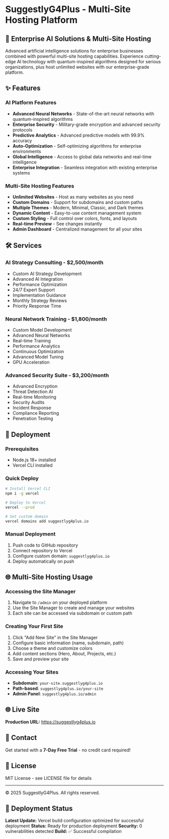 # SuggestlyG4Plus - Multi-Site Hosting Platform

## 🚀 Enterprise AI Solutions & Multi-Site Hosting

Advanced artificial intelligence solutions for enterprise businesses combined with powerful multi-site hosting capabilities. Experience cutting-edge AI technology with quantum-inspired algorithms designed for serious organizations, plus host unlimited websites with our enterprise-grade platform.

## ✨ Features

### AI Platform Features
- **Advanced Neural Networks** - State-of-the-art neural networks with quantum-inspired algorithms
- **Enterprise Security** - Military-grade encryption and advanced security protocols
- **Predictive Analytics** - Advanced predictive models with 99.9% accuracy
- **Auto-Optimization** - Self-optimizing algorithms for enterprise environments
- **Global Intelligence** - Access to global data networks and real-time intelligence
- **Enterprise Integration** - Seamless integration with existing enterprise systems

### Multi-Site Hosting Features
- **Unlimited Websites** - Host as many websites as you need
- **Custom Domains** - Support for subdomains and custom paths
- **Multiple Themes** - Modern, Minimal, Classic, and Dark themes
- **Dynamic Content** - Easy-to-use content management system
- **Custom Styling** - Full control over colors, fonts, and layouts
- **Real-time Preview** - See changes instantly
- **Admin Dashboard** - Centralized management for all your sites

## 🛠️ Services

### AI Strategy Consulting - $2,500/month
- Custom AI Strategy Development
- Advanced AI Integration
- Performance Optimization
- 24/7 Expert Support
- Implementation Guidance
- Monthly Strategy Reviews
- Priority Response Time

### Neural Network Training - $1,800/month
- Custom Model Development
- Advanced Neural Networks
- Real-time Training
- Performance Analytics
- Continuous Optimization
- Advanced Model Tuning
- GPU Acceleration

### Advanced Security Suite - $3,200/month
- Advanced Encryption
- Threat Detection AI
- Real-time Monitoring
- Security Audits
- Incident Response
- Compliance Reporting
- Penetration Testing

## 🚀 Deployment

### Prerequisites
- Node.js 18+ installed
- Vercel CLI installed

### Quick Deploy
```bash
# Install Vercel CLI
npm i -g vercel

# Deploy to Vercel
vercel --prod

# Set custom domain
vercel domains add suggestlyg4plus.io
```

### Manual Deployment
1. Push code to GitHub repository
2. Connect repository to Vercel
3. Configure custom domain: `suggestlyg4plus.io`
4. Deploy automatically on push

## 🌐 Multi-Site Hosting Usage

### Accessing the Site Manager
1. Navigate to `/admin` on your deployed platform
2. Use the Site Manager to create and manage your websites
3. Each site can be accessed via subdomain or custom path

### Creating Your First Site
1. Click "Add New Site" in the Site Manager
2. Configure basic information (name, subdomain, path)
3. Choose a theme and customize colors
4. Add content sections (Hero, About, Projects, etc.)
5. Save and preview your site

### Accessing Your Sites
- **Subdomain**: `your-site.suggestlyg4plus.io`
- **Path-based**: `suggestlyg4plus.io/your-site`
- **Admin Panel**: `suggestlyg4plus.io/admin`

## 🌐 Live Site
**Production URL:** https://suggestlyg4plus.io

## 📧 Contact
Get started with a **7-Day Free Trial** - no credit card required!

## 📄 License
MIT License - see LICENSE file for details

---

© 2025 SuggestlyG4Plus. All rights reserved.

## 🚀 Deployment Status
**Latest Update:** Vercel build configuration optimized for successful deployment
**Status:** Ready for production deployment
**Security:** 0 vulnerabilities detected
**Build:** ✅ Successful compilation